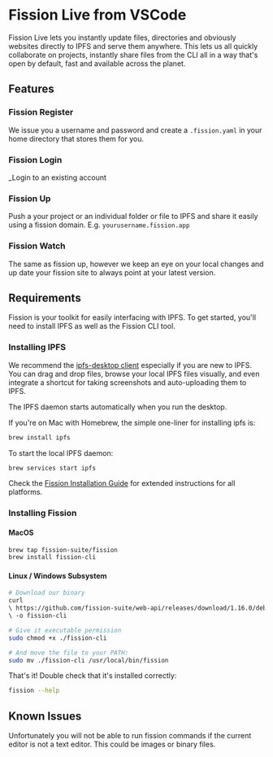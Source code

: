 # Fission Live from VSCode
Fission Live lets you instantly update files, directories and obviously websites directly to IPFS and serve them anywhere. This lets us all quickly collaborate on projects, instantly share files from the CLI all in a way that's open by default, fast and available across the planet.

## Features
### Fission Register
We issue you a username and password and create a `.fission.yaml` in your home directory that stores them for you.

### Fission Login
_Login to an existing account

### Fission Up
Push a your project or an individual folder or file to IPFS and share it easily using a fission domain. E.g. `yourusername.fission.app`

### Fission Watch
The same as fission up, however we keep an eye on your local changes and up date your fission site to always point at your latest version.

## Requirements

Fission is your toolkit for easily interfacing with IPFS. To get started, you'll need to install IPFS as well as the Fission CLI tool.

### Installing IPFS

We recommend the [ipfs-desktop client](https://github.com/ipfs-shipyard/ipfs-desktop) especially if you are new to IPFS. You can drag and drop files, browse your local IPFS files visually, and even integrate a shortcut for taking screenshots and auto-uploading them to IPFS.

The IPFS daemon starts automatically when you run the desktop.

If you're on Mac with Homebrew, the simple one-liner for installing ipfs is:

```bash
brew install ipfs
```

To start the local IPFS daemon:

```bash
brew services start ipfs
```

Check the [Fission Installation Guide](https://guide.fission.codes/installation) for extended instructions for all platforms.

### Installing Fission

#### MacOS
```bash
brew tap fission-suite/fission
brew install fission-cli
```

#### Linux / Windows Subsystem

```bash
# Download our binary
curl
\ https://github.com/fission-suite/web-api/releases/download/1.16.0/deb-cli
\ -o fission-cli

# Give it executable permission
sudo chmod +x ./fission-cli

# And move the file to your PATH:
sudo mv ./fission-cli /usr/local/bin/fission
```

That's it! Double check that it's installed correctly:

```bash
fission --help
```


## Known Issues
Unfortunately you will not be able to run fission commands if the current editor is not a text editor. This could be images or binary files.

